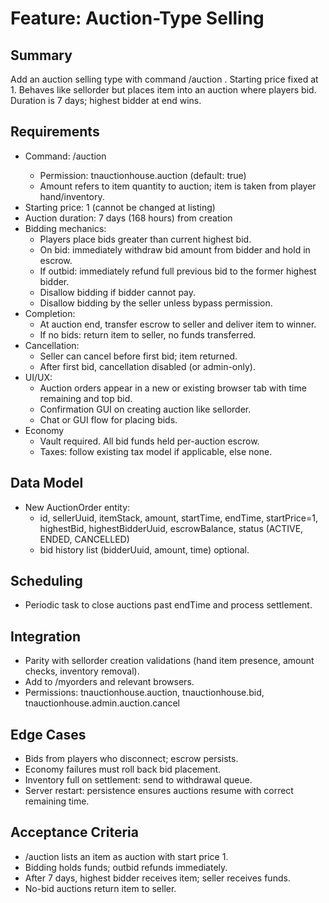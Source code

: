 # Feature: Auction-Type Selling

## Summary
Add an auction selling type with command /auction <amount>. Starting price fixed at 1. Behaves like sellorder but places item into an auction where players bid. Duration is 7 days; highest bidder at end wins.

## Requirements
- Command: /auction <amount>
  - Permission: tnauctionhouse.auction (default: true)
  - Amount refers to item quantity to auction; item is taken from player hand/inventory.
- Starting price: 1 (cannot be changed at listing)
- Auction duration: 7 days (168 hours) from creation
- Bidding mechanics:
  - Players place bids greater than current highest bid.
  - On bid: immediately withdraw bid amount from bidder and hold in escrow.
  - If outbid: immediately refund full previous bid to the former highest bidder.
  - Disallow bidding if bidder cannot pay.
  - Disallow bidding by the seller unless bypass permission.
- Completion:
  - At auction end, transfer escrow to seller and deliver item to winner.
  - If no bids: return item to seller, no funds transferred.
- Cancellation:
  - Seller can cancel before first bid; item returned.
  - After first bid, cancellation disabled (or admin-only).
- UI/UX:
  - Auction orders appear in a new or existing browser tab with time remaining and top bid.
  - Confirmation GUI on creating auction like sellorder.
  - Chat or GUI flow for placing bids.
- Economy
  - Vault required. All bid funds held per-auction escrow.
  - Taxes: follow existing tax model if applicable, else none.

## Data Model
- New AuctionOrder entity:
  - id, sellerUuid, itemStack, amount, startTime, endTime, startPrice=1, highestBid, highestBidderUuid, escrowBalance, status (ACTIVE, ENDED, CANCELLED)
  - bid history list (bidderUuid, amount, time) optional.

## Scheduling
- Periodic task to close auctions past endTime and process settlement.

## Integration
- Parity with sellorder creation validations (hand item presence, amount checks, inventory removal).
- Add to /myorders and relevant browsers.
- Permissions: tnauctionhouse.auction, tnauctionhouse.bid, tnauctionhouse.admin.auction.cancel

## Edge Cases
- Bids from players who disconnect; escrow persists.
- Economy failures must roll back bid placement.
- Inventory full on settlement: send to withdrawal queue.
- Server restart: persistence ensures auctions resume with correct remaining time.

## Acceptance Criteria
- /auction <amount> lists an item as auction with start price 1.
- Bidding holds funds; outbid refunds immediately.
- After 7 days, highest bidder receives item; seller receives funds.
- No-bid auctions return item to seller.
